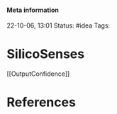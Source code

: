 #### Meta information
22-10-06, 13:01
Status: #idea
Tags: 





# SilicoSenses
[[OutputConfidence]]






# References
